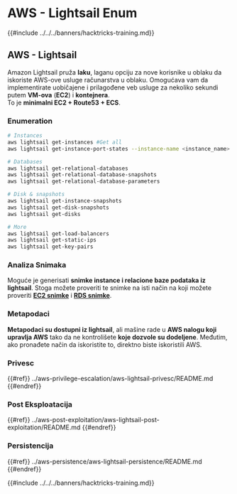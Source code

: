 # AWS - Lightsail Enum

{{#include ../../../banners/hacktricks-training.md}}

## AWS - Lightsail

Amazon Lightsail pruža **laku**, laganu opciju za nove korisnike u oblaku da iskoriste AWS-ove usluge računarstva u oblaku. Omogućava vam da implementirate uobičajene i prilagođene veb usluge za nekoliko sekundi putem **VM-ova** (**EC2**) i **kontejnera**.\
To je **minimalni EC2 + Route53 + ECS**.

### Enumeration
```bash
# Instances
aws lightsail get-instances #Get all
aws lightsail get-instance-port-states --instance-name <instance_name> #Get open ports

# Databases
aws lightsail get-relational-databases
aws lightsail get-relational-database-snapshots
aws lightsail get-relational-database-parameters

# Disk & snapshots
aws lightsail get-instance-snapshots
aws lightsail get-disk-snapshots
aws lightsail get-disks

# More
aws lightsail get-load-balancers
aws lightsail get-static-ips
aws lightsail get-key-pairs
```
### Analiza Snimaka

Moguće je generisati **snimke instance i relacione baze podataka iz lightsail**. Stoga možete proveriti te snimke na isti način na koji možete proveriti [**EC2 snimke**](aws-ec2-ebs-elb-ssm-vpc-and-vpn-enum/#ebs) i [**RDS snimke**](aws-relational-database-rds-enum.md#enumeration).

### Metapodaci

**Metapodaci su dostupni iz lightsail**, ali mašine rade u **AWS nalogu koji upravlja AWS** tako da ne kontrolišete **koje dozvole su dodeljene**. Međutim, ako pronađete način da iskoristite to, direktno biste iskoristili AWS.

### Privesc

{{#ref}}
../aws-privilege-escalation/aws-lightsail-privesc/README.md
{{#endref}}

### Post Eksploatacija

{{#ref}}
../aws-post-exploitation/aws-lightsail-post-exploitation/README.md
{{#endref}}

### Persistencija

{{#ref}}
../aws-persistence/aws-lightsail-persistence/README.md
{{#endref}}

{{#include ../../../banners/hacktricks-training.md}}
